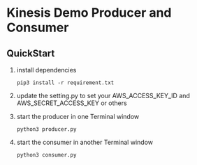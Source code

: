 # Kinesis Demo Producer and Consumer

## QuickStart
1. install dependencies
    ```
    pip3 install -r requirement.txt
    ```
2. update the setting.py to set your AWS_ACCESS_KEY_ID and AWS_SECRET_ACCESS_KEY or others

3. start the producer in one Terminal window
    ```
    python3 producer.py
    ```
4. start the consumer in another Terminal window
    ```
    python3 consumer.py
    ```